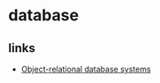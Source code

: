 # database


## links
* [Object-relational database systems](http://www.cburch.com/cs/340/reading/ordbms/index.html)


